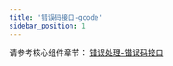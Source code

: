 ```yaml
---
title: '错误码接口-gcode'
sidebar_position: 1
---
```


请参考核心组件章节： [错误处理-错误码接口](/docs/核心组件/错误处理/错误处理-错误码特性/错误处理-错误码接口)